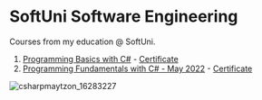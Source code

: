 # SoftUni Software Engineering
Courses from my education @ SoftUni.

1. [Programming Basics with C#](https://softuni.bg/trainings/3620/programming-basics-with-csharp-january-2022) - [Certificate](https://softuni.bg/certificates/details/126808/8693b9d3)
2. [Programming Fundamentals with C# - May 2022](https://softuni.bg/trainings/3729/programming-fundamentals-with-csharp-may-2022) - [Certificate](https://softuni.bg/certificates/details/139434/e8090da1)

![csharpmaytzon_16283227](https://user-images.githubusercontent.com/106487730/179369942-50ae425c-630a-4cd5-8e6c-3076500ff0f1.png)
